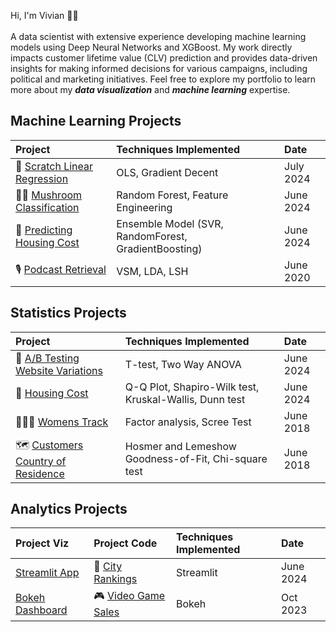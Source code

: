 <p> Hi, I'm Vivian 👋🏻
<br>
<br>
A data scientist with extensive experience developing machine learning models using Deep Neural Networks and XGBoost. My work directly impacts customer lifetime value (CLV) prediction and provides data-driven insights for making informed decisions for various campaigns, including political and marketing initiatives. Feel free to explore my portfolio to learn more about my <i><b>data visualization</b></i> and <i><b>machine learning</b></i> expertise.
<br>

## Machine Learning Projects
| Project              | Techniques Implemented | Date |
| :------------------- |  :------------------ | :----- |
|🚀 [Scratch Linear Regression](https://github.com/Vivian-Ellis/ML/blob/main/LinearRegression/scratch_lr.ipynb)   | OLS, Gradient Decent | July 2024 |
|🍄‍🟫 [Mushroom Classification](https://github.com/Vivian-Ellis/ML/blob/main/Mushroom%20Classification%20%3A%20Random%20Forest/random_forest.ipynb)   | Random Forest, Feature Engineering | June 2024 |
|🏡 [Predicting Housing Cost](https://www.kaggle.com/code/vellis1/predicting-housing-cost-with-ensemble-model)| Ensemble Model (SVR, RandomForest, GradientBoosting)| June 2024 |
|🎙️ [Podcast Retrieval](https://github.com/Vivian-Ellis/Podcasts-Ad-Hoc-Retrieval)|VSM, LDA, LSH| June 2020|

## Statistics Projects
| Project              | Techniques Implemented | Date |
| :------------------- |  :------------------ | :----- |
|📲 [A/B Testing Website Variations](https://www.kaggle.com/code/vellis1/a-b-testing-website-variations)  | T-test, Two Way ANOVA | June 2024 |
|🏡 [Housing Cost](https://www.kaggle.com/code/vellis1/housing-cost-statistical-significance)| Q-Q Plot, Shapiro-Wilk test, Kruskal-Wallis, Dunn test |June 2024|
|🏃🏽‍♀️ [Womens Track](https://github.com/Vivian-Ellis/Womens-Track/tree/main) | Factor analysis, Scree Test | June 2018 |
|🗺️ [Customers Country of Residence](https://github.com/Vivian-Ellis/Logistic-Regression/blob/main) | Hosmer and Lemeshow Goodness-of-Fit, Chi-square test | June 2018 |

## Analytics Projects
| Project Viz          | Project Code             | Techniques Implemented | Date |
| :------------------- | :------------------- | :------- | :----- |
|[Streamlit App](https://city-rankings.streamlit.app/)|🌇 [City Rankings](https://github.com/Vivian-Ellis/city-rankings/blob/main/streamlit_app.py)  | Streamlit | June 2024 |
|[Bokeh Dashboard](https://vivian-ellis.github.io/Vivian-Ellis/projects/bokeh.html)|🎮 [Video Game Sales](https://github.com/Vivian-Ellis/Data-Viz/blob/main/bokeh/video_game_sales.ipynb)  | Bokeh | Oct 2023 |
